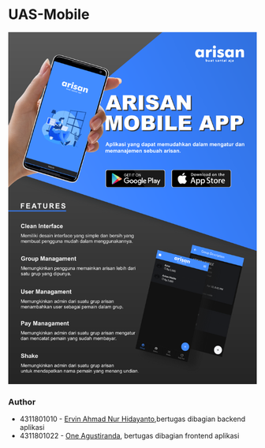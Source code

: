 # UAS-Mobile
![poster](https://github.com/oneagustiranda/UAS-Mobile/blob/master/Design%20Poster/poster.png)

### Author
* 4311801010 - [Ervin Ahmad Nur Hidayanto](https://github.com/idepin),bertugas dibagian backend aplikasi
* 4311801022 - [One Agustiranda](https://github.com/oneagustiranda), bertugas dibagian frontend aplikasi
